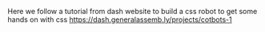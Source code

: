 Here we follow a tutorial from dash website to build a css robot to get some hands on with css
https://dash.generalassemb.ly/projects/cotbots-1